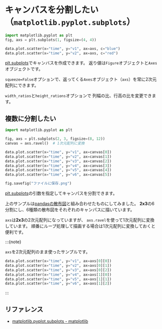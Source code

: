 # キャンバスを分割したい（``matplotlib.pyplot.subplots``）

```python
import matplotlib.pyplot as plt
fig, axs = plt.subplots(1, figsize=(4, 4))

data.plot.scatter(x="time", y="v1", ax=axs, c="blue")
data.plot.scatter(x="time", y="v2", ax=axs, c="red")
```

[plt.subplots](https://matplotlib.org/stable/api/_as_gen/matplotlib.pyplot.subplots.html)でキャンバスを作成できます。
返り値は``Figure``オブジェクトと``Axes``オブジェクトです。

``squeeze=False``オプションで、返ってくる``Axes``オブジェクト（``axs``）を常に2次元配列にできます。

``width_ratios``と``height_rations``オプションで
列幅の比、行高の比を変更できます。

## 複数に分割したい

```python
import matplotlib.pyplot as plt

fig, axs = plt.subplots(2, 3, figsize=(8, 12))
canvas = axs.ravel()  # 1次元配列に変換

data.plot.scatter(x="time", y="v1", ax=canvas[0])
data.plot.scatter(x="time", y="v2", ax=canvas[1])
data.plot.scatter(x="time", y="v3", ax=canvas[2])
data.plot.scatter(x="time", y="v4", ax=canvas[3])
data.plot.scatter(x="time", y="v5", ax=canvas[4])
data.plot.scatter(x="time", y="v6", ax=canvas[5])

fig.savefig("ファイルに保存.png")
```

[plt.subplots](https://matplotlib.org/stable/api/_as_gen/matplotlib.pyplot.subplots.html)の引数を指定してキャンパスを分割できます。

上のサンプルは[pandasの散布図](../pandas/pandas-plot-scatter.md)と組み合わせたものにしてみました。
**2x3**の6分割にし、6種類の散布図をそれぞれのキャンパスに描いています。

``axs``は**2x3**の2次元配列になっていますが、
``axs.ravel``を使って1次元配列に変換しています。
順番にループ処理して描画する場合は1次元配列に変換しておくと便利です。

:::{note}

``axs``を2次元配列のまま使ったサンプルです。

```python
data.plot.scatter(x="time", y="v1", ax=axs[0][0])
data.plot.scatter(x="time", y="v2", ax=axs[0][1])
data.plot.scatter(x="time", y="v3", ax=axs[0][2])
data.plot.scatter(x="time", y="v4", ax=axs[1][0])
data.plot.scatter(x="time", y="v5", ax=axs[1][1])
data.plot.scatter(x="time", y="v6", ax=axs[1][2])
```

:::

## リファレンス

- [matplotlib.pyplot.subplots - matplotlib](https://matplotlib.org/stable/api/_as_gen/matplotlib.pyplot.subplots.html)
